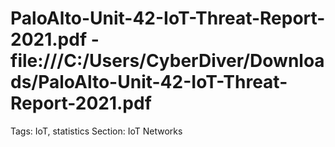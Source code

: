 # PaloAlto-Unit-42-IoT-Threat-Report-2021.pdf - file:///C:/Users/CyberDiver/Downloads/PaloAlto-Unit-42-IoT-Threat-Report-2021.pdf

Tags: IoT, statistics
Section: IoT Networks